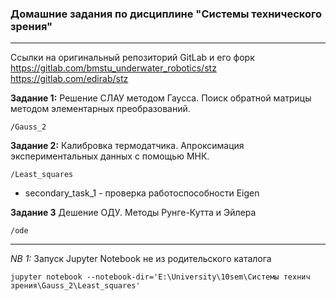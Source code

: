 ### Домашние задания по дисциплине "Системы технического зрения"
***

Ссылки на оригинальный репозиторий GitLab и его форк
https://gitlab.com/bmstu_underwater_robotics/stz
https://gitlab.com/edirab/stz

**Задание 1:** Решение СЛАУ методом Гаусса. Поиск обратной матрицы методом элементарных преобразований.
    
    /Gauss_2

**Задание 2:** Калибровка термодатчика. Апроксимация экспериментальных данных с помощью МНК.

    /Least_squares

- secondary_task_1 - проверка работоспособности Eigen 

**Задание 3** Дешение ОДУ. Методы Рунге-Кутта и Эйлера

	/ode

***

*NB 1:* Запуск Jupyter Notebook не из родительского каталога 
    
    jupyter notebook --notebook-dir='E:\University\10sem\Системы технич зрения\Gauss_2\Least_squares'